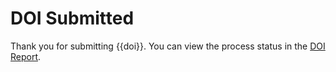 DOI Submitted
=============

Thank you for submitting {{doi}}.
You can view the process status in the [DOI Report](/list/).


